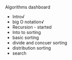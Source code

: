 Algorithms dashboard 
- Intro√
- big O notation√
- Recursion - started
- Into to sorting
- basic sorting
- divide and concuer sorting
- distribution sorting
- search